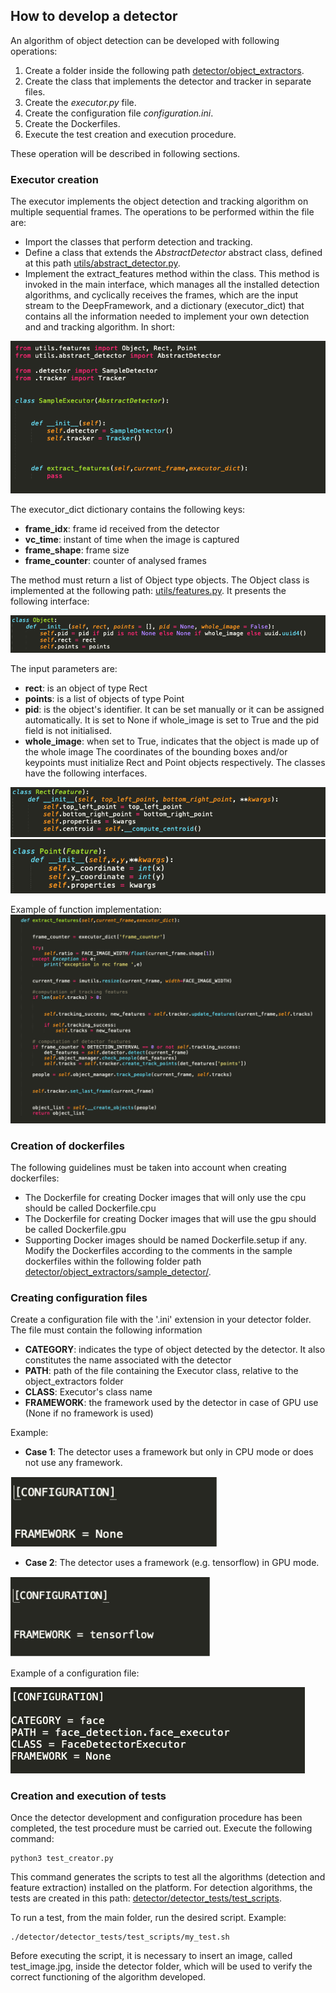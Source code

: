 ## How to develop a detector

An algorithm of object detection can be developed with following operations:
1. Create a folder inside the following path [detector/object_extractors](../../detector/object_extractors). 
2. Create the class that implements the detector and tracker in separate files.
3. Create the *executor.py* file.
4. Create the configuration file *configuration.ini*.
5. Create the Dockerfiles.
6. Execute the test creation and execution procedure.

These operation will be described in following sections.

### Executor creation

The executor implements the object detection and tracking algorithm on multiple sequential frames. The operations to be performed within the file are:
* Import the classes that perform detection and tracking.
* Define a class that extends the *AbstractDetector* abstract class, defined at this path [utils/abstract_detector.py](../../utils/abstract_detector.py).
* Implement the extract_features method within the class. This method is invoked in the main interface, which manages all the installed detection algorithms, and cyclically receives the frames, which are the input stream to the DeepFramework, and a dictionary (executor_dict) that contains all the information needed to implement your own detection and and tracking algorithm. In short:

![alt text](executor.png)

The executor_dict dictionary contains the following keys:
* **frame_idx**: frame id received from the detector
* **vc_time**: instant of time when the image is captured
* **frame_shape**: frame size
* **frame_counter**: counter of analysed frames

The method must return a list of Object type objects. The Object class is implemented at the following path: [utils/features.py](../../utils/features.py). It presents the following interface:

![alt text](object.png)

The input parameters are:
* **rect**: is an object of type Rect 
* **points**: is a list of objects of type Point
* **pid**: is the object's identifier. It can be set manually or it can be assigned automatically. It is set to None if whole_image is set to True and the pid field is not initialised.
* **whole_image**: when set to True, indicates that the object is made up of the whole image
The coordinates of the bounding boxes and/or keypoints must initialize Rect and Point objects respectively. The classes have the following interfaces.


![alt text](rect.png)
![alt text](point.png)

Example of function implementation:
![alt text](extract_features.png)

### Creation of dockerfiles
The following guidelines must be taken into account when creating dockerfiles:
* The Dockerfile for creating Docker images that will only use the cpu should be called Dockerfile.cpu
* The Dockerfile for creating Docker images that will use the gpu should be called Dockerfile.gpu
* Supporting Docker images should be named Dockerfile.setup if any.
Modify the Dockerfiles according to the comments in the sample dockerfiles within the following folder path [detector/object_extractors/sample_detector/](../../detector/object_extractors/sample_detector/).

### Creating configuration files
Create a configuration file with the '.ini' extension in your detector folder. The file must contain the following information
* **CATEGORY**: indicates the type of object detected by the detector. It also constitutes the name associated with the detector
* **PATH**: path of the file containing the Executor class, relative to the object_extractors folder
* **CLASS**: Executor's class name
* **FRAMEWORK**: the framework used by the detector in case of GPU use (None if no framework is used)

Example:
* **Case 1**: The detector uses a framework but only in CPU mode or does not use any framework.


![alt text](framework_none.png)

* **Case 2**: The detector uses a framework (e.g. tensorflow) in GPU mode.

![alt text](framework_not_none.png)

Example of a configuration file:

![alt text](configuration.png)


### Creation and execution of tests
Once the detector development and configuration procedure has been completed, the test procedure must be carried out.
Execute the following command:
```
python3 test_creator.py
```

This command generates the scripts to test all the algorithms (detection and feature extraction) installed on the platform. For detection algorithms, the tests are created in this path: [detector/detector_tests/test_scripts](../../detector/detector_tests/test_scripts).

To run a test, from the main folder, run the desired script. Example:
```
./detector/detector_tests/test_scripts/my_test.sh
```

Before executing the script, it is necessary to insert an image, called test_image.jpg, inside the detector folder, which will be used to verify the correct functioning of the algorithm developed.





